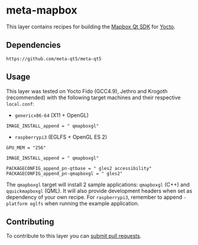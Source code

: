 # meta-mapbox

This layer contains recipes for building the [Mapbox Qt SDK](https://github.com/mapbox/mapbox-gl-native/tree/master/platform/qt)
for [Yocto](https://www.yoctoproject.org/).

## Dependencies

 ```
 https://github.com/meta-qt5/meta-qt5
 ```

## Usage

This layer was tested on Yocto Fido (GCC4.9), Jethro and Krogoth (recommended)
with the following target machines and their respective `local.conf`:

 * `genericx86-64` (X11 + OpenGL)

 ```
 IMAGE_INSTALL_append = " qmapboxgl"
 ```

 * `raspberrypi3` (EGLFS + OpenGL ES 2)

 ```
 GPU_MEM = "256"

 IMAGE_INSTALL_append = " qmapboxgl"

 PACKAGECONFIG_append_pn-qtbase = " gles2 accessibility"
 PACKAGECONFIG_append_pn-qmapboxgl = " gles2"
 ```

The `qmapboxgl` target will install 2 sample applications: `qmapboxgl` (C++)
and `qquickmapboxgl` (QML). It will also provide development headers when set
as dependency of your own recipe. For `raspberrypi3`, remember to append
`-platform eglfs` when running the example application.

## Contributing

To contribute to this layer you can [submit pull requests](https://github.com/mapbox/meta-mapbox/pull/new/master).
